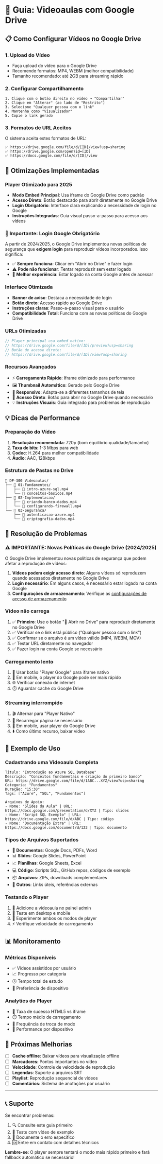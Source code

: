 # 🎥 Guia: Videoaulas com Google Drive

## 📋 Como Configurar Vídeos no Google Drive

### 1. **Upload do Vídeo**
- Faça upload do vídeo para o Google Drive
- Recomende formatos: MP4, WEBM (melhor compatibilidade)
- Tamanho recomendado: até 2GB para streaming rápido

### 2. **Configurar Compartilhamento**
```
1. Clique com o botão direito no vídeo → "Compartilhar"
2. Clique em "Alterar" (ao lado de "Restrito")
3. Selecione "Qualquer pessoa com o link"
4. Mantenha como "Visualizador"
5. Copie o link gerado
```

### 3. **Formatos de URL Aceitos**
O sistema aceita estes formatos de URL:

```
✅ https://drive.google.com/file/d/[ID]/view?usp=sharing
✅ https://drive.google.com/open?id=[ID]
✅ https://docs.google.com/file/d/[ID]/view
```

## 🚀 Otimizações Implementadas

### **Player Otimizado para 2025**
- **Modo Embed Principal**: Usa iframe do Google Drive como padrão
- **Acesso Direto**: Botão destacado para abrir diretamente no Google Drive
- **Login Obrigatório**: Interface clara explicando a necessidade de login no Google
- **Instruções Integradas**: Guia visual passo-a-passo para acesso aos vídeos

### **🔐 Importante: Login Google Obrigatório**
A partir de 2024/2025, o Google Drive implementou novas políticas de segurança que **exigem login** para reproduzir vídeos incorporados. Isso significa:

- ✅ **Sempre funciona**: Clicar em "Abrir no Drive" e fazer login
- ⚠️ **Pode não funcionar**: Tentar reproduzir sem estar logado
- 🎯 **Melhor experiência**: Estar logado na conta Google antes de acessar

### **Interface Otimizada**
- **Banner de aviso**: Destaca a necessidade de login
- **Botão direto**: Acesso rápido ao Google Drive
- **Instruções claras**: Passo-a-passo visual para o usuário
- **Compatibilidade Total**: Funciona com as novas políticas do Google Drive

### **URLs Otimizadas**
```javascript
// Player principal usa embed nativo:
// https://drive.google.com/file/d/[ID]/preview?usp=sharing
// Botão de acesso direto:
// https://drive.google.com/file/d/[ID]/view?usp=sharing
```

### **Recursos Avançados**
- ⚡ **Carregamento Rápido**: Iframe otimizado para performance
- 🖼️ **Thumbnail Automático**: Gerado pelo Google Drive
- 📱 **Responsivo**: Adapta-se a diferentes tamanhos de tela
- 🔄 **Acesso Direto**: Botão para abrir no Google Drive quando necessário
- 💡 **Instruções Visuais**: Guia integrado para problemas de reprodução

## 💡 Dicas de Performance

### **Preparação do Vídeo**
1. **Resolução recomendada**: 720p (bom equilíbrio qualidade/tamanho)
2. **Taxa de bits**: 1-3 Mbps para web
3. **Codec**: H.264 para melhor compatibilidade
4. **Áudio**: AAC, 128kbps

### **Estrutura de Pastas no Drive**
```
📁 DP-300 Videoaulas/
├── 📁 01-Fundamentos/
│   ├── 🎥 intro-azure-sql.mp4
│   └── 🎥 conceitos-basicos.mp4
├── 📁 02-Implementacao/
│   ├── 🎥 criando-banco-dados.mp4
│   └── 🎥 configurando-firewall.mp4
└── 📁 03-Seguranca/
    ├── 🎥 autenticacao-azure.mp4
    └── 🎥 criptografia-dados.mp4
```

## 🔧 Resolução de Problemas

### **⚠️ IMPORTANTE: Novas Políticas do Google Drive (2024/2025)**
O Google Drive implementou novas políticas de segurança que podem afetar a reprodução de vídeos:

1. **Vídeos podem exigir acesso direto**: Alguns vídeos só reproduzem quando acessados diretamente no Google Drive
2. **Login necessário**: Em alguns casos, é necessário estar logado na conta Google
3. **Configurações de armazenamento**: Verifique as [configurações de acesso de armazenamento](https://support.google.com/drive/answer/13812413?visit_id=638879294093584142-241020181&p=enable_storage_access&rd=1#allowgoogledotcom)

### **Vídeo não carrega**
1. ✅ **Primeiro**: Use o botão "📱 Abrir no Drive" para reproduzir diretamente no Google Drive
2. ✅ Verificar se o link está público ("Qualquer pessoa com o link")
3. ✅ Confirmar se o arquivo é um vídeo válido (MP4, WEBM, MOV)
4. ✅ Testar URL diretamente no navegador
5. ✅ Fazer login na conta Google se necessário

### **Carregamento lento**
1. 🔄 Usar botão "Player Google" para iframe nativo
2. 📱 Em mobile, o player do Google pode ser mais rápido
3. 🌐 Verificar conexão de internet
4. ⏱️ Aguardar cache do Google Drive

### **Streaming interrompido**
1. 🎬 Alternar para "Player Nativo" 
2. 🔄 Recarregar página se necessário
3. 📱 Em mobile, usar player do Google Drive
4. ⬇️ Como último recurso, baixar vídeo

## 🎯 Exemplo de Uso

### **Cadastrando uma Videoaula Completa**
```
Título: "Introdução ao Azure SQL Database"
Descrição: "Conceitos fundamentais e criação do primeiro banco"
URL: https://drive.google.com/file/d/1ABC...XYZ/view?usp=sharing
Categoria: "Fundamentos"
Duração: "15:30"
Tags: ["Azure", "SQL", "Fundamentos"]

Arquivos de Apoio:
- Nome: "Slides da Aula" | URL: https://docs.google.com/presentation/d/XYZ | Tipo: slides
- Nome: "Script SQL Exemplo" | URL: https://drive.google.com/file/d/ABC | Tipo: código
- Nome: "Documentação Extra" | URL: https://docs.google.com/document/d/123 | Tipo: documento
```

### **Tipos de Arquivos Suportados**
- 📄 **Documentos**: Google Docs, PDFs, Word
- 📊 **Slides**: Google Slides, PowerPoint
- 📈 **Planilhas**: Google Sheets, Excel
- 💻 **Código**: Scripts SQL, GitHub repos, códigos de exemplo
- 📦 **Arquivos**: ZIPs, downloads complementares
- 📎 **Outros**: Links úteis, referências externas

### **Testando o Player**
1. 🎥 Adicione a videoaula no painel admin
2. 📱 Teste em desktop e mobile
3. 🔄 Experimente ambos os modos de player
4. ⚡ Verifique velocidade de carregamento

## 📊 Monitoramento

### **Métricas Disponíveis**
- ✅ Vídeos assistidos por usuário
- 📈 Progresso por categoria
- 🕒 Tempo total de estudo
- 📱 Preferência de dispositivo

### **Analytics do Player**
- 🎯 Taxa de sucesso HTML5 vs iframe
- ⏱️ Tempo médio de carregamento
- 🔄 Frequência de troca de modo
- 📱 Performance por dispositivo

## 🚀 Próximas Melhorias

- [ ] **Cache offline**: Baixar vídeos para visualização offline
- [ ] **Marcadores**: Pontos importantes no vídeo
- [ ] **Velocidade**: Controle de velocidade de reprodução
- [ ] **Legendas**: Suporte a arquivos SRT
- [ ] **Playlist**: Reprodução sequencial de vídeos
- [ ] **Comentários**: Sistema de anotações por usuário

---

## 📞 Suporte

Se encontrar problemas:
1. 🔍 Consulte este guia primeiro
2. 🧪 Teste com vídeo de exemplo
3. 📝 Documente o erro específico
4. 🆘 Entre em contato com detalhes técnicos

**Lembre-se**: O player sempre tentará o modo mais rápido primeiro e fará fallback automático se necessário!
